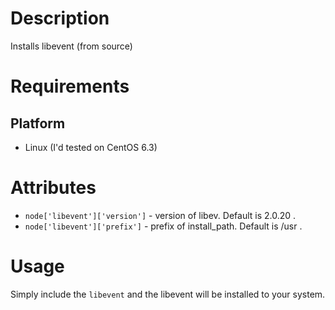 Description
===========

Installs libevent (from source)

Requirements
============

## Platform

* Linux (I'd tested on CentOS 6.3)

Attributes
==========

* `node['libevent']['version']` - version of libev. Default is 2.0.20 .
* `node['libevent']['prefix']`  - prefix of install_path. Default is /usr .

Usage
=====

Simply include the `libevent` and the libevent will be installed to your system.
